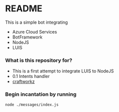 # README #

This is a simple bot integrating 

* Azure Cloud Services
* BotFramework
* NodeJS
* LUIS

### What is this repository for? ###

* This is a first attempt to integrate LUIS to NodeJS
* 0.1 Intents handler
* [craftworkz](https://blog.craftworkz.co/writing-a-basic-chatbot-using-microsoft-botbuilder-and-luis-9b1e2a01cde1)

### Begin incantation by running ###
```
node ./messages/index.js
```
